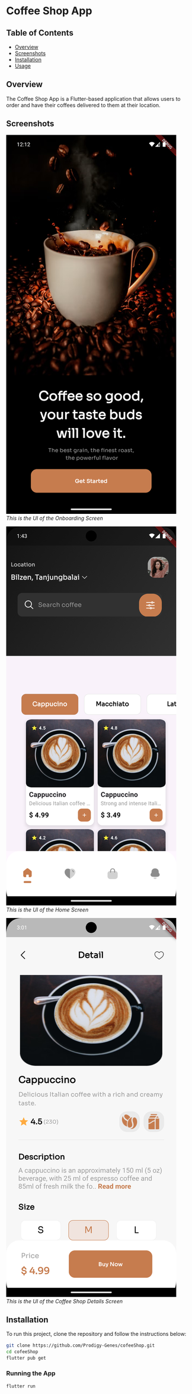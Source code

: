 
# Coffee Shop App

## Table of Contents
- [Overview](#overview)
- [Screenshots](#screenshots)
- [Installation](#installation)
- [Usage](#usage)

## Overview
The Coffee Shop App is a Flutter-based application that allows users to order and have their coffees delivered to them at their location.

## Screenshots
![Screenshot 1](assets/screenshots/onboarding.png)  
*This is the UI of the Onboarding Screen*

![Screenshot 2](assets/screenshots/home.png)  
*This is the UI of the Home Screen*

![Screenshot 3](assets/screenshots/detail.png)  
*This is the UI of the Coffee Shop Details Screen*

## Installation
To run this project, clone the repository and follow the instructions below:

```bash
git clone https://github.com/Prodigy-Genes/cofeeShop.git
cd cofeeShop
flutter pub get
```


### Running the App

```bash
flutter run
```
